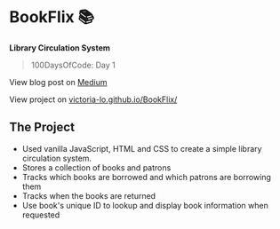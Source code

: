 # BookFlix :books:
**Library Circulation System**
> 100DaysOfCode: Day 1

View blog post on [Medium](https://medium.com/@victoria2666/100-days-of-code-day-1-of-100-f31ba371a7b9)

View project on [victoria-lo.github.io/BookFlix/](https://victoria-lo.github.io/BookFlix/)

## The Project
- Used vanilla JavaScript, HTML and CSS to create a simple library circulation system.
- Stores a collection of books and patrons
- Tracks which books are borrowed and which patrons are borrowing them
- Tracks when the books are returned
- Use book's unique ID to lookup and display book information when requested
